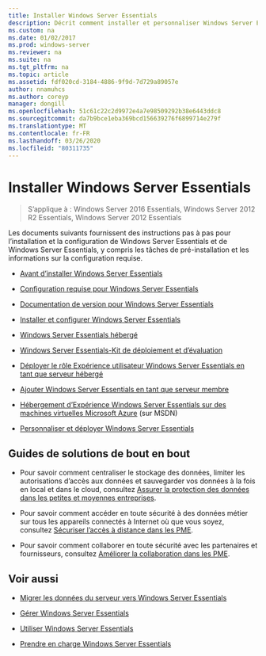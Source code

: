 ```yaml
---
title: Installer Windows Server Essentials
description: Décrit comment installer et personnaliser Windows Server Essentials
ms.custom: na
ms.date: 01/02/2017
ms.prod: windows-server
ms.reviewer: na
ms.suite: na
ms.tgt_pltfrm: na
ms.topic: article
ms.assetid: fdf020cd-3184-4886-9f9d-7d729a89057e
author: nnamuhcs
ms.author: coreyp
manager: dongill
ms.openlocfilehash: 51c61c22c2d9972e4a7e98509292b38e6443ddc8
ms.sourcegitcommit: da7b9bce1eba369bcd156639276f6899714e279f
ms.translationtype: MT
ms.contentlocale: fr-FR
ms.lasthandoff: 03/26/2020
ms.locfileid: "80311735"
---
```

# <a name="install-windows-server-essentials"></a>Installer Windows Server Essentials

>S’applique à : Windows Server 2016 Essentials, Windows Server 2012 R2 Essentials, Windows Server 2012 Essentials

Les documents suivants fournissent des instructions pas à pas pour l’installation et la configuration de Windows Server Essentials et de Windows Server Essentials, y compris les tâches de pré-installation et les informations sur la configuration requise.   
  
-   [Avant d’installer Windows Server Essentials](Before-You-Install-Windows-Server-Essentials.md)  
  
-   [Configuration requise pour Windows Server Essentials](../get-started/system-requirements.md)  
  
-   [Documentation de version pour Windows Server Essentials](../get-started/release-notes.md)  
  
-   [Installer et configurer Windows Server Essentials](Install-and-Configure-Windows-Server-Essentials.md)  
  
-   [Windows Server Essentials hébergé](Hosted-Windows-Server-Essentials.md)  
  
-   [Windows Server Essentials-Kit de déploiement et d’évaluation](Assessment-and-Deployment-Kit-for-Windows-Server-Essentials.md)  
 
-   [Déployer le rôle Expérience utilisateur Windows Server Essentials en tant que serveur hébergé](Deploy-Windows-Server-Essentials-Experience-as-a-Hosted-Server.md)  
  
-   [Ajouter Windows Server Essentials en tant que serveur membre](Add-Windows-Server-Essentials-as-a-Member-Server.md)  
  
-   [Hébergement d’Expérience Windows Server Essentials sur des machines virtuelles Microsoft Azure](https://msdn.microsoft.com/library/dn520828.aspx) (sur MSDN)  
  
-   [Personnaliser et déployer Windows Server Essentials](Customize-and-Deploy-Windows-Server-Essentials.md)  

  
## <a name="end-to-end-solution-guides"></a>Guides de solutions de bout en bout  
  
-    Pour savoir comment centraliser le stockage des données, limiter les autorisations d’accès aux données et sauvegarder vos données à la fois en local et dans le cloud, consultez [Assurer la protection des données dans les petites et moyennes entreprises](https://technet.microsoft.com/library/dn582043.aspx).  
  
-    Pour savoir comment accéder en toute sécurité à des données métier sur tous les appareils connectés à Internet où que vous soyez, consultez [Sécuriser l’accès à distance dans les PME](https://technet.microsoft.com/library/dn629457.aspx).  
  
-    Pour savoir comment collaborer en toute sécurité avec les partenaires et fournisseurs, consultez [Améliorer la collaboration dans les PME](https://technet.microsoft.com/library/dn747893.aspx).  
  
## <a name="see-also"></a>Voir aussi  
    
  
-   [Migrer les données du serveur vers Windows Server Essentials](../migrate/Migrate-Server-Data-to-Windows-Server-Essentials.md)  
  
-   [Gérer Windows Server Essentials](../manage/Manage-Windows-Server-Essentials.md)  
  
-   [Utiliser Windows Server Essentials](../use/Use-Windows-Server-Essentials.md)  
  
-   [Prendre en charge Windows Server Essentials](../support/Support-Windows-Server-Essentials.md)
